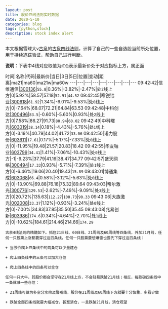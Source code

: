 ```yaml
---
layout: post
title: 股价四线法则实时数据
date: 2020-5-10
categories: blog
tags: [python,stock]
description: stock index alert
---
```



本文根据雪球大v[古泉](https://xueqiu.com/u/7148646888)的[古泉四线法则](https://xueqiu.com/7148646888/130498192)，计算了自己的一些自选股当前所处位置，用于持续追踪验证，帮助自己进行判断。

**说明**：下表中4线对应取值为`红色`表示最新价处于对应指标上方，属正面

时间|名称|代码|最新价|当日|3日|5日|位置|变动|距离|ma21|ma60|ma21w|ma60w
---|---|---|---|---|---|---|---|---
09:42:42|信维通信|[300136](https://xueqiu.com/S/SZ300136)|`55.8`|0.36%|-3.82%|-2.47%|处`2`线上方|0|5.92%|58.57|57.18|`52.91`|`44.52`
09:42:45|寒锐钴业|[300618](https://xueqiu.com/S/SZ300618)|`61.92`|1.34%|-6.01%|-9.53%|处`0`线上方|0|-7.64%|68.07|72.21|64.84|63.53
09:42:48|中科创达|[300496](https://xueqiu.com/S/SZ300496)|`83.5`|-0.60%|-5.60%|0.93%|处`2`线上方|0|7.58%|86.27|91.73|`80.94`|`60.02`
09:42:49|中科曙光|[603019](https://xueqiu.com/S/SH603019)|`38.14`|0.18%|-4.43%|-5.76%|处`1`线上方|0|-3.19%|40.79|44.02|41.72|`33.06`
09:42:50|诺力股份|[603611](https://xueqiu.com/S/SH603611)|`17.61`|0.17%|-5.17%|-7.33%|处`0`线上方|0|-11.95%|19.48|21.57|20.83|18.42
09:42:55|华友钴业|[603799](https://xueqiu.com/S/SH603799)|`34.41`|1.41%|-7.06%|-10.43%|处`0`线上方|-1|-9.23%|37.79|41.16|38.47|34.77
09:42:57|盛天网络|[300494](https://xueqiu.com/S/SZ300494)|`17.33`|0.93%|-5.71%|-7.39%|处`1`线上方|0|-6.46%|19.06|20.40|19.43|`15.89`
09:43:01|博通集成|[603068](https://xueqiu.com/S/SH603068)|`66.4`|0.58%|-3.12%|-5.63%|处`0`线上方|0|-13.90%|69.88|76.18|75.32|89.64
09:43:03|帝尔激光|[300776](https://xueqiu.com/S/SZ300776)|`129.53`|-2.62%|-7.49%|-9.09%|处`3`线上方|0|20.72%|135.63|`112.27`|`100.73`|`90.33`
09:43:06|大族激光|[002008](https://xueqiu.com/S/SZ002008)|`33.37`|1.12%|-0.93%|-3.24%|处`0`线上方|0|-7.00%|34.83|37.85|35.50|35.45
09:43:08|兆易创新|[603986](https://xueqiu.com/S/SH603986)|`174.6`|0.34%|-4.64%|-2.70%|处`1`线上方|0|-10.62%|184.61|214.46|214.66|`174.29`

```
古泉4线法则的精髓如下。抓住21日线、60日线、21周线及60周线等四条线，外加21月线，任何一只股票上涨都要穿过这四条线，任何一只股票要想爆雷也要先下穿过这四条线：

+ 当股价爬上四条线中的两条可以少量建仓

+ 爬上四条线中的三条可以加大仓位

+ 爬上四条线中的四条可以全仓

任何一只大牛，其股价都会坚守在21月线上方，不会轻易跌破21月线；相反，每跌破四条线中一条就减一些仓位：

+ 21周线可做为多空分水岭及警戒线，股价在21周线及60周线下方就要十分慎重，多看少做

+ 跌破全部四条线就要大幅减仓，甚至清仓，一旦跌破21月线，清仓观望
```